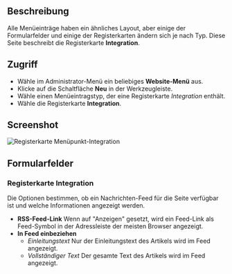 <!-- Filename: Help6.x:Menu_Item_Integration / Display title: Menüpunkt-Integration -->

## Beschreibung

Alle Menüeinträge haben ein ähnliches Layout, aber einige der Formularfelder und einige der Registerkarten ändern sich je nach Typ. Diese Seite beschreibt die Registerkarte **Integration**.

## Zugriff

* Wähle im Administrator-Menü ein beliebiges **Website-Menü** aus.
* Klicke auf die Schaltfläche **Neu** in der Werkzeugleiste.
* Wähle einen Menüeintragstyp, der eine Registerkarte *Integration* enthält.
* Wähle die Registerkarte **Integration**.

## Screenshot

![Registerkarte Menüpunkt-Integration](../../../de/images/menu-items-common/menu-item-category-blog-integration.png)

## Formularfelder

### Registerkarte Integration

Die Optionen bestimmen, ob ein Nachrichten-Feed für die Seite verfügbar ist und welche Informationen angezeigt werden.

- **RSS-Feed-Link** Wenn auf "Anzeigen" gesetzt, wird ein Feed-Link als Feed-Symbol in der Adressleiste der meisten Browser angezeigt.
- **In Feed einbeziehen**
  - *Einleitungstext* Nur der Einleitungstext des Artikels wird im Feed angezeigt.
  - *Vollständiger Text* Der gesamte Text des Artikels wird im Feed angezeigt.
